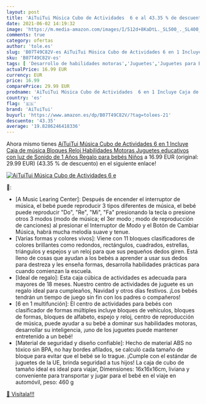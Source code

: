 ```yaml
---
layout: post
title: 'AiTuiTui Música Cubo de Actividades  6 e al 43.35 % de descuento'
date: 2021-06-02 14:19:32
image: 'https://m.media-amazon.com/images/I/512d+8KaDtL._SL500_._SL400_.jpg'
comments: true
category: ofertas
author: 'tole.es'
slug: 'B07T49C82V-es AiTuiTui Música Cubo de Actividades 6 en 1 Incluye Caja de...'
sku: 'B07T49C82V-es'
tags: [ 'Desarrollo de habilidades motoras','Juguetes','Juguetes para Bebés y primera infancia','Juguetes y juegos','aituitui','bebés', ]
actualPrice: 16.99 EUR
currency: EUR
price: 16.99
comparePrice: 29.99 EUR
prodname: 'AiTuiTui Música Cubo de Actividades  6 en 1 Incluye Caja de música Bloques Reloj Habilidades Motoras Juguetes educativos con luz de Sonido de 1 Años Regalo para bebés Niños'
country: 'es'
flag: '🇪🇸'
brand: 'AiTuiTui'
buyurl: 'https://www.amazon.es/dp/B07T49C82V/?tag=tolees-21'
descuento: '43.35'
average: '19.8286246418336'
---
```


Ahora mismo tienes [AiTuiTui Música Cubo de Actividades  6 en 1 Incluye Caja de música Bloques Reloj Habilidades Motoras Juguetes educativos con luz de Sonido de 1 Años Regalo para bebés Niños](https://www.amazon.es/dp/B07T49C82V/?tag=tolees-21) a 16.99 EUR (original: 29.99 EUR) (43.35 %  de descuento) en el siguiente enlace!

[![AiTuiTui Música Cubo de Actividades  6 e](https://m.media-amazon.com/images/I/512d+8KaDtL._SL500_._SL400_.jpg)](https://www.amazon.es/dp/B07T49C82V/?tag=tolees-21)

🔎:

- [A Music Learing Center]: Después de encender el interruptor de música, el bebé puede reproducir 3 tipos diferentes de música, el bebé puede reproducir "Do", "Re", "Mi", "Fa" presionando la tecla o presione otros 3 modos (modo de música; el 3er modo ; modo de reproducción de canciones) al presionar el Interruptor de Modo y el Botón de Cambiar Música, habrá mucha melodía suave y tenue.
- [Varias formas y colores vivos]: Viene con 11 bloques clasificadores de colores brillantes como redondos, rectángulos, cuadrados, estrellas, triángulos y espejos y un reloj para que sus pequeños dedos giren. Está lleno de cosas que ayudan a los bebés a aprender a usar sus dedos para destreza y les enseña formas, desarrolla habilidades prácticas para cuando comienzan la escuela.
- [Ideal de regalo]: Esta caja cúbica de actividades es adecuada para mayores de 18 meses. Nuestro centro de actividades de juguete es un regalo ideal para cumpleaños, Navidad y otros días festivos. ¡Los bebés tendrán un tiempo de juego sin fin con los padres o compañeros!
- [6 en 1 multifunción]: El centro de actividades para bebés con clasificador de formas múltiples incluye bloques de vehículos, bloques de formas, bloques de alfabeto, espejo y reloj, centro de reproducción de música, puede ayudar a su bebé a dominar sus habilidades motoras, desarrollar su inteligencia, ¡uno de los juguetes puede mantener entretenido a un bebé!
- [Material de seguridad y diseño confiable]: Hecho de material ABS no tóxico sin BPA, no hay bordes afilados, se calculó cada tamaño de bloque para evitar que el bebé se lo trague. ¡Cumple con el estándar de juguetes de la UE, brinda seguridad a tus hijos! La caja de cubo de tamaño ideal es ideal para viajar, Dimensiones: 16x16x16cm, liviana y conveniente para transportar y jugar para el bebé en el viaje en automóvil, peso: 460 g

[🛒 Visítala!!!](https://www.amazon.es/dp/B07T49C82V/?tag=tolees-21)
